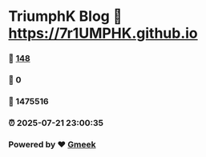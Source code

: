 # TriumphK Blog :link: https://7r1UMPHK.github.io 
### :page_facing_up: [148](https://7r1UMPHK.github.io/tag.html) 
### :speech_balloon: 0 
### :hibiscus: 1475516 
### :alarm_clock: 2025-07-21 23:00:35 
### Powered by :heart: [Gmeek](https://github.com/Meekdai/Gmeek)
